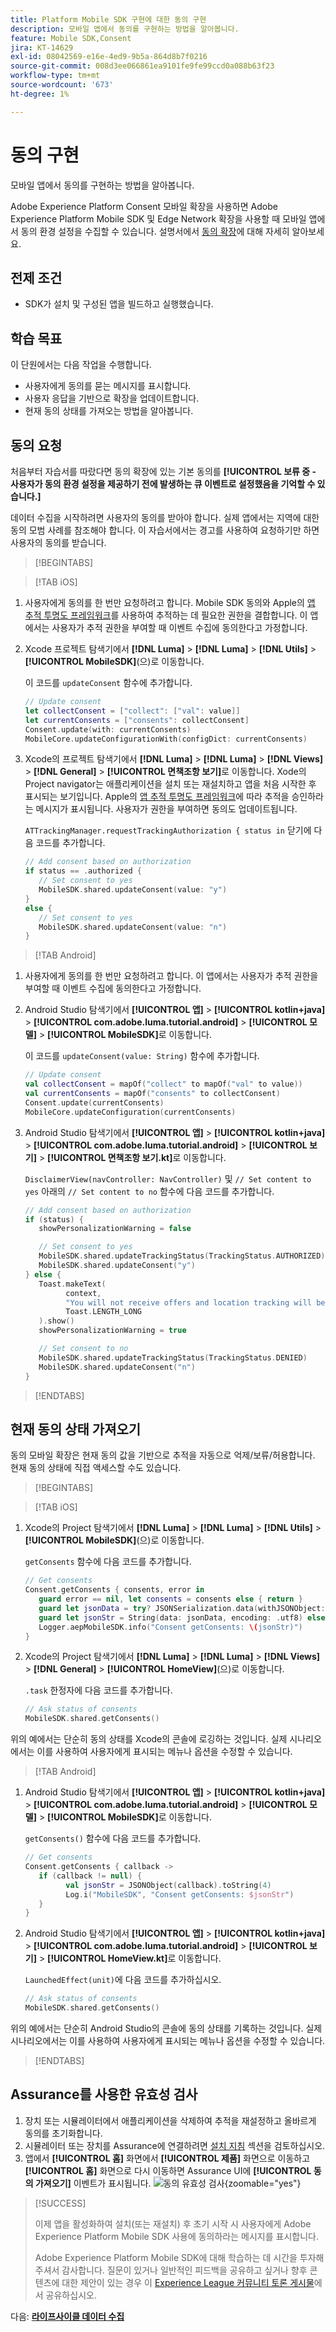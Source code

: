 ```yaml
---
title: Platform Mobile SDK 구현에 대한 동의 구현
description: 모바일 앱에서 동의를 구현하는 방법을 알아봅니다.
feature: Mobile SDK,Consent
jira: KT-14629
exl-id: 08042569-e16e-4ed9-9b5a-864d8b7f0216
source-git-commit: 008d3ee066861ea9101fe9fe99ccd0a088b63f23
workflow-type: tm+mt
source-wordcount: '673'
ht-degree: 1%

---
```


# 동의 구현

모바일 앱에서 동의를 구현하는 방법을 알아봅니다.

Adobe Experience Platform Consent 모바일 확장을 사용하면 Adobe Experience Platform Mobile SDK 및 Edge Network 확장을 사용할 때 모바일 앱에서 동의 환경 설정을 수집할 수 있습니다. 설명서에서 [동의 확장](https://developer.adobe.com/client-sdks/documentation/consent-for-edge-network/)에 대해 자세히 알아보세요.

## 전제 조건

* SDK가 설치 및 구성된 앱을 빌드하고 실행했습니다.

## 학습 목표

이 단원에서는 다음 작업을 수행합니다.

* 사용자에게 동의를 묻는 메시지를 표시합니다.
* 사용자 응답을 기반으로 확장을 업데이트합니다.
* 현재 동의 상태를 가져오는 방법을 알아봅니다.

## 동의 요청

처음부터 자습서를 따랐다면 동의 확장에 있는 기본 동의를 **[!UICONTROL 보류 중 - 사용자가 동의 환경 설정을 제공하기 전에 발생하는 큐 이벤트로 설정했음을 기억할 수 있습니다.]**

데이터 수집을 시작하려면 사용자의 동의를 받아야 합니다. 실제 앱에서는 지역에 대한 동의 모범 사례를 참조해야 합니다. 이 자습서에서는 경고를 사용하여 요청하기만 하면 사용자의 동의를 받습니다.

>[!BEGINTABS]

>[!TAB iOS]

1. 사용자에게 동의를 한 번만 요청하려고 합니다. Mobile SDK 동의와 Apple의 [앱 추적 투명도 프레임워크](https://developer.apple.com/documentation/apptrackingtransparency)를 사용하여 추적하는 데 필요한 권한을 결합합니다. 이 앱에서는 사용자가 추적 권한을 부여할 때 이벤트 수집에 동의한다고 가정합니다.

1. Xcode 프로젝트 탐색기에서 **[!DNL Luma]** > **[!DNL Luma]** > **[!DNL Utils]** > **[!UICONTROL MobileSDK]**(으)로 이동합니다.

   이 코드를 `updateConsent` 함수에 추가합니다.

   ```swift
   // Update consent
   let collectConsent = ["collect": ["val": value]]
   let currentConsents = ["consents": collectConsent]
   Consent.update(with: currentConsents)
   MobileCore.updateConfigurationWith(configDict: currentConsents)
   ```

1. Xcode의 프로젝트 탐색기에서 **[!DNL Luma]** > **[!DNL Luma]** > **[!DNL Views]** > **[!DNL General]** > **[!UICONTROL 면책조항 보기]**&#x200B;로 이동합니다. Xode의 Project navigator는 애플리케이션을 설치 또는 재설치하고 앱을 처음 시작한 후 표시되는 보기입니다. Apple의 [앱 추적 투명도 프레임워크](https://developer.apple.com/documentation/apptrackingtransparency)에 따라 추적을 승인하라는 메시지가 표시됩니다. 사용자가 권한을 부여하면 동의도 업데이트됩니다.

   `ATTrackingManager.requestTrackingAuthorization { status in` 닫기에 다음 코드를 추가합니다.

   ```swift
   // Add consent based on authorization
   if status == .authorized {
      // Set consent to yes
      MobileSDK.shared.updateConsent(value: "y")
   }
   else {
      // Set consent to yes
      MobileSDK.shared.updateConsent(value: "n")
   }
   ```

>[!TAB Android]

1. 사용자에게 동의를 한 번만 요청하려고 합니다. 이 앱에서는 사용자가 추적 권한을 부여할 때 이벤트 수집에 동의한다고 가정합니다.

1. Android Studio 탐색기에서 **[!UICONTROL 앱]** > **[!UICONTROL kotlin+java]** > **[!UICONTROL com.adobe.luma.tutorial.android]** > **[!UICONTROL 모델]** > **[!UICONTROL MobileSDK]**&#x200B;로 이동합니다.

   이 코드를 `updateConsent(value: String)` 함수에 추가합니다.

   ```kotlin
   // Update consent
   val collectConsent = mapOf("collect" to mapOf("val" to value))
   val currentConsents = mapOf("consents" to collectConsent)
   Consent.update(currentConsents)
   MobileCore.updateConfiguration(currentConsents)
   ```

1. Android Studio 탐색기에서 **[!UICONTROL 앱]** > **[!UICONTROL kotlin+java]** > **[!UICONTROL com.adobe.luma.tutorial.android]** > **[!UICONTROL 보기]** > **[!UICONTROL 면책조항 보기.kt]**&#x200B;로 이동합니다.

   `DisclaimerView(navController: NavController)` 및 `// Set content to yes` 아래의 `// Set content to no` 함수에 다음 코드를 추가합니다.

   ```kotlin
   // Add consent based on authorization
   if (status) {
      showPersonalizationWarning = false
   
      // Set consent to yes
      MobileSDK.shared.updateTrackingStatus(TrackingStatus.AUTHORIZED)
      MobileSDK.shared.updateConsent("y")
   } else {
      Toast.makeText(
            context,
            "You will not receive offers and location tracking will be disabled.",
            Toast.LENGTH_LONG
      ).show()
      showPersonalizationWarning = true
   
      // Set consent to no
      MobileSDK.shared.updateTrackingStatus(TrackingStatus.DENIED)
      MobileSDK.shared.updateConsent("n")
   }
   ```

>[!ENDTABS]

## 현재 동의 상태 가져오기

동의 모바일 확장은 현재 동의 값을 기반으로 추적을 자동으로 억제/보류/허용합니다. 현재 동의 상태에 직접 액세스할 수도 있습니다.

>[!BEGINTABS]

>[!TAB iOS]

1. Xcode의 Project 탐색기에서 **[!DNL Luma]** > **[!DNL Luma]** > **[!DNL Utils]** > **[!UICONTROL MobileSDK]**(으)로 이동합니다.

   `getConsents` 함수에 다음 코드를 추가합니다.

   ```swift
   // Get consents
   Consent.getConsents { consents, error in
      guard error == nil, let consents = consents else { return }
      guard let jsonData = try? JSONSerialization.data(withJSONObject: consents, options: .prettyPrinted) else { return }
      guard let jsonStr = String(data: jsonData, encoding: .utf8) else { return }
      Logger.aepMobileSDK.info("Consent getConsents: \(jsonStr)")
   }
   ```

2. Xcode의 Project 탐색기에서 **[!DNL Luma]** > **[!DNL Luma]** > **[!DNL Views]** > **[!DNL General]** > **[!UICONTROL HomeView]**(으)로 이동합니다.

   `.task` 한정자에 다음 코드를 추가합니다.

   ```swift
   // Ask status of consents
   MobileSDK.shared.getConsents()   
   ```

위의 예에서는 단순히 동의 상태를 Xcode의 콘솔에 로깅하는 것입니다. 실제 시나리오에서는 이를 사용하여 사용자에게 표시되는 메뉴나 옵션을 수정할 수 있습니다.

>[!TAB Android]

1. Android Studio 탐색기에서 **[!UICONTROL 앱]** > **[!UICONTROL kotlin+java]** > **[!UICONTROL com.adobe.luma.tutorial.android]** > **[!UICONTROL 모델]** > **[!UICONTROL MobileSDK]**&#x200B;로 이동합니다.

   `getConsents()` 함수에 다음 코드를 추가합니다.

   ```kotlin
   // Get consents
   Consent.getConsents { callback ->
      if (callback != null) {
            val jsonStr = JSONObject(callback).toString(4)
            Log.i("MobileSDK", "Consent getConsents: $jsonStr")
      }
   }
   ```

1. Android Studio 탐색기에서 **[!UICONTROL 앱]** > **[!UICONTROL kotlin+java]** > **[!UICONTROL com.adobe.luma.tutorial.android]** > **[!UICONTROL 보기]** > **[!UICONTROL HomeView.kt]**&#x200B;로 이동합니다.

   `LaunchedEffect(unit)`에 다음 코드를 추가하십시오.

   ```kotlin
   // Ask status of consents
   MobileSDK.shared.getConsents()   
   ```

위의 예에서는 단순히 Android Studio의 콘솔에 동의 상태를 기록하는 것입니다. 실제 시나리오에서는 이를 사용하여 사용자에게 표시되는 메뉴나 옵션을 수정할 수 있습니다.

>[!ENDTABS]

## Assurance를 사용한 유효성 검사

1. 장치 또는 시뮬레이터에서 애플리케이션을 삭제하여 추적을 재설정하고 올바르게 동의를 초기화합니다.
1. 시뮬레이터 또는 장치를 Assurance에 연결하려면 [설치 지침](assurance.md#connecting-to-a-session) 섹션을 검토하십시오.
1. 앱에서 **[!UICONTROL 홈]** 화면에서 **[!UICONTROL 제품]** 화면으로 이동하고 **[!UICONTROL 홈]** 화면으로 다시 이동하면 Assurance UI에 **[!UICONTROL 동의 가져오기]** 이벤트가 표시됩니다.
   ![동의 유효성 검사](assets/consent-update.png){zoomable="yes"}


>[!SUCCESS]
>
>이제 앱을 활성화하여 설치(또는 재설치) 후 초기 시작 시 사용자에게 Adobe Experience Platform Mobile SDK 사용에 동의하라는 메시지를 표시합니다.
>
>Adobe Experience Platform Mobile SDK에 대해 학습하는 데 시간을 투자해 주셔서 감사합니다. 질문이 있거나 일반적인 피드백을 공유하고 싶거나 향후 콘텐츠에 대한 제안이 있는 경우 이 [Experience League 커뮤니티 토론 게시물](https://experienceleaguecommunities.adobe.com/t5/adobe-experience-platform-data/tutorial-discussion-implement-adobe-experience-cloud-in-mobile/td-p/443796)에서 공유하십시오.

다음: **[라이프사이클 데이터 수집](lifecycle-data.md)**
